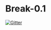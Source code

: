 # Break-0.1

[![Gitter](https://badges.gitter.im/Join%20Chat.svg)](https://gitter.im/BreakEngine/Break-0.1?utm_source=badge&utm_medium=badge&utm_campaign=pr-badge&utm_content=badge)